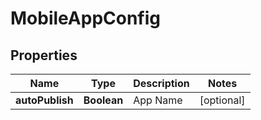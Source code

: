 
# MobileAppConfig

## Properties
Name | Type | Description | Notes
------------ | ------------- | ------------- | -------------
**autoPublish** | **Boolean** | App Name |  [optional]



